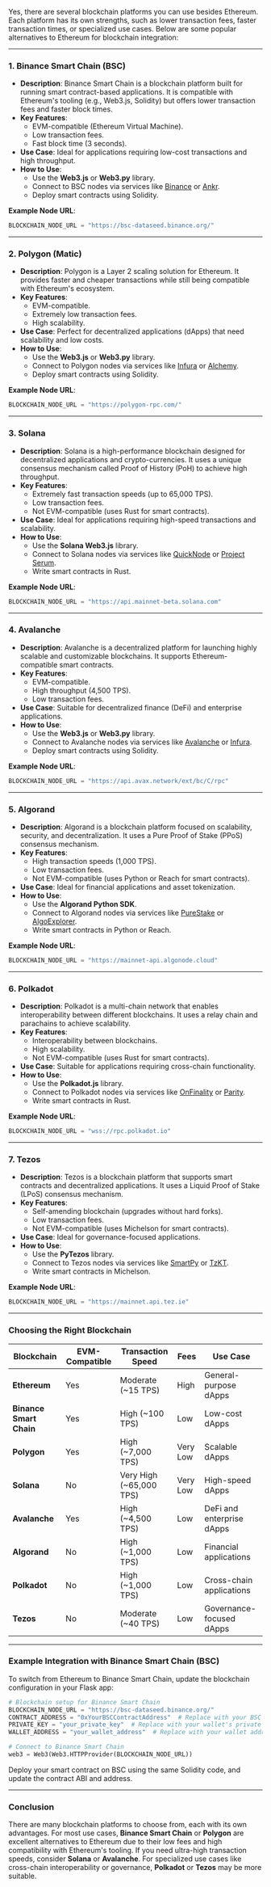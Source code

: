 Yes, there are several blockchain platforms you can use besides Ethereum. Each platform has its own strengths, such as lower transaction fees, faster transaction times, or specialized use cases. Below are some popular alternatives to Ethereum for blockchain integration:

---

### 1. **Binance Smart Chain (BSC)**
   - **Description**: Binance Smart Chain is a blockchain platform built for running smart contract-based applications. It is compatible with Ethereum's tooling (e.g., Web3.js, Solidity) but offers lower transaction fees and faster block times.
   - **Key Features**:
     - EVM-compatible (Ethereum Virtual Machine).
     - Low transaction fees.
     - Fast block time (3 seconds).
   - **Use Case**: Ideal for applications requiring low-cost transactions and high throughput.
   - **How to Use**:
     - Use the **Web3.js** or **Web3.py** library.
     - Connect to BSC nodes via services like [Binance](https://docs.binance.org/smart-chain/developer/rpc.html) or [Ankr](https://www.ankr.com/).
     - Deploy smart contracts using Solidity.

   **Example Node URL**:
   ```python
   BLOCKCHAIN_NODE_URL = "https://bsc-dataseed.binance.org/"
   ```

---

### 2. **Polygon (Matic)**
   - **Description**: Polygon is a Layer 2 scaling solution for Ethereum. It provides faster and cheaper transactions while still being compatible with Ethereum's ecosystem.
   - **Key Features**:
     - EVM-compatible.
     - Extremely low transaction fees.
     - High scalability.
   - **Use Case**: Perfect for decentralized applications (dApps) that need scalability and low costs.
   - **How to Use**:
     - Use the **Web3.js** or **Web3.py** library.
     - Connect to Polygon nodes via services like [Infura](https://infura.io/) or [Alchemy](https://www.alchemy.com/).
     - Deploy smart contracts using Solidity.

   **Example Node URL**:
   ```python
   BLOCKCHAIN_NODE_URL = "https://polygon-rpc.com/"
   ```

---

### 3. **Solana**
   - **Description**: Solana is a high-performance blockchain designed for decentralized applications and crypto-currencies. It uses a unique consensus mechanism called Proof of History (PoH) to achieve high throughput.
   - **Key Features**:
     - Extremely fast transaction speeds (up to 65,000 TPS).
     - Low transaction fees.
     - Not EVM-compatible (uses Rust for smart contracts).
   - **Use Case**: Ideal for applications requiring high-speed transactions and scalability.
   - **How to Use**:
     - Use the **Solana Web3.js** library.
     - Connect to Solana nodes via services like [QuickNode](https://www.quicknode.com/) or [Project Serum](https://projectserum.com/).
     - Write smart contracts in Rust.

   **Example Node URL**:
   ```python
   BLOCKCHAIN_NODE_URL = "https://api.mainnet-beta.solana.com"
   ```

---

### 4. **Avalanche**
   - **Description**: Avalanche is a decentralized platform for launching highly scalable and customizable blockchains. It supports Ethereum-compatible smart contracts.
   - **Key Features**:
     - EVM-compatible.
     - High throughput (4,500 TPS).
     - Low transaction fees.
   - **Use Case**: Suitable for decentralized finance (DeFi) and enterprise applications.
   - **How to Use**:
     - Use the **Web3.js** or **Web3.py** library.
     - Connect to Avalanche nodes via services like [Avalanche](https://docs.avax.network/build/tutorials/nodes-and-staking/run-avalanche-node) or [Infura](https://infura.io/).
     - Deploy smart contracts using Solidity.

   **Example Node URL**:
   ```python
   BLOCKCHAIN_NODE_URL = "https://api.avax.network/ext/bc/C/rpc"
   ```

---

### 5. **Algorand**
   - **Description**: Algorand is a blockchain platform focused on scalability, security, and decentralization. It uses a Pure Proof of Stake (PPoS) consensus mechanism.
   - **Key Features**:
     - High transaction speeds (1,000 TPS).
     - Low transaction fees.
     - Not EVM-compatible (uses Python or Reach for smart contracts).
   - **Use Case**: Ideal for financial applications and asset tokenization.
   - **How to Use**:
     - Use the **Algorand Python SDK**.
     - Connect to Algorand nodes via services like [PureStake](https://www.purestake.com/) or [AlgoExplorer](https://algoexplorer.io/).
     - Write smart contracts in Python or Reach.

   **Example Node URL**:
   ```python
   BLOCKCHAIN_NODE_URL = "https://mainnet-api.algonode.cloud"
   ```

---

### 6. **Polkadot**
   - **Description**: Polkadot is a multi-chain network that enables interoperability between different blockchains. It uses a relay chain and parachains to achieve scalability.
   - **Key Features**:
     - Interoperability between blockchains.
     - High scalability.
     - Not EVM-compatible (uses Rust for smart contracts).
   - **Use Case**: Suitable for applications requiring cross-chain functionality.
   - **How to Use**:
     - Use the **Polkadot.js** library.
     - Connect to Polkadot nodes via services like [OnFinality](https://onfinality.io/) or [Parity](https://www.parity.io/).
     - Write smart contracts in Rust.

   **Example Node URL**:
   ```python
   BLOCKCHAIN_NODE_URL = "wss://rpc.polkadot.io"
   ```

---

### 7. **Tezos**
   - **Description**: Tezos is a blockchain platform that supports smart contracts and decentralized applications. It uses a Liquid Proof of Stake (LPoS) consensus mechanism.
   - **Key Features**:
     - Self-amending blockchain (upgrades without hard forks).
     - Low transaction fees.
     - Not EVM-compatible (uses Michelson for smart contracts).
   - **Use Case**: Ideal for governance-focused applications.
   - **How to Use**:
     - Use the **PyTezos** library.
     - Connect to Tezos nodes via services like [SmartPy](https://smartpy.io/) or [TzKT](https://tzkt.io/).
     - Write smart contracts in Michelson.

   **Example Node URL**:
   ```python
   BLOCKCHAIN_NODE_URL = "https://mainnet.api.tez.ie"
   ```

---

### Choosing the Right Blockchain

| Blockchain       | EVM-Compatible | Transaction Speed | Fees       | Use Case                          |
|------------------|----------------|-------------------|------------|-----------------------------------|
| **Ethereum**     | Yes            | Moderate (~15 TPS)| High       | General-purpose dApps             |
| **Binance Smart Chain** | Yes      | High (~100 TPS)   | Low        | Low-cost dApps                    |
| **Polygon**      | Yes            | High (~7,000 TPS) | Very Low   | Scalable dApps                    |
| **Solana**       | No             | Very High (~65,000 TPS) | Very Low | High-speed dApps                  |
| **Avalanche**    | Yes            | High (~4,500 TPS) | Low        | DeFi and enterprise dApps         |
| **Algorand**     | No             | High (~1,000 TPS) | Low        | Financial applications            |
| **Polkadot**     | No             | High (~1,000 TPS) | Low        | Cross-chain applications          |
| **Tezos**        | No             | Moderate (~40 TPS)| Low        | Governance-focused dApps          |

---

### Example Integration with Binance Smart Chain (BSC)

To switch from Ethereum to Binance Smart Chain, update the blockchain configuration in your Flask app:

```python
# Blockchain setup for Binance Smart Chain
BLOCKCHAIN_NODE_URL = "https://bsc-dataseed.binance.org/"
CONTRACT_ADDRESS = "0xYourBSCContractAddress"  # Replace with your BSC contract address
PRIVATE_KEY = "your_private_key"  # Replace with your wallet's private key
WALLET_ADDRESS = "your_wallet_address"  # Replace with your wallet address

# Connect to Binance Smart Chain
web3 = Web3(Web3.HTTPProvider(BLOCKCHAIN_NODE_URL))
```

Deploy your smart contract on BSC using the same Solidity code, and update the contract ABI and address.

---

### Conclusion

There are many blockchain platforms to choose from, each with its own advantages. For most use cases, **Binance Smart Chain** or **Polygon** are excellent alternatives to Ethereum due to their low fees and high compatibility with Ethereum's tooling. If you need ultra-high transaction speeds, consider **Solana** or **Avalanche**. For specialized use cases like cross-chain interoperability or governance, **Polkadot** or **Tezos** may be more suitable.
